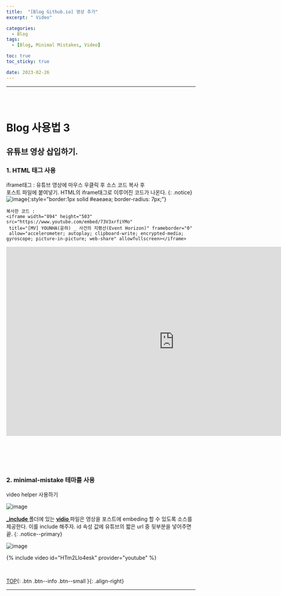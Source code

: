 ```yaml
---
title:  "[Blog Github.io] 영상 추가"
excerpt: " Video"

categories:
  - Blog 
tags:
  - [Blog, Minimal Mistakes, Video]

toc: true
toc_sticky: true

date: 2023-02-26
---
```

- - -
<br><br>

# Blog 사용법 3


## 유튜브 영상 삽입하기.

### 1.  HTML 태그 사용  
iframe태그 : 유튜브 영상에 마우스 우클릭 후 소스 코드 복사 후  
포스트 파일에 붙여넣기. HTML의 iframe태그로 이루어진 코드가 나온다.
{: .notice}
![image](https://user-images.githubusercontent.com/96651722/226311210-e292c8b7-653e-4419-a603-dbc6585de8fb.png){:style="border:1px solid #eaeaea; border-radius: 7px;"}  

 
```
복사한 코드 :  
<iframe width="894" height="503" src="https://www.youtube.com/embed/73V3xrfiYMo"
 title="[MV] YOUNHA(윤하) _ 사건의 지평선(Event Horizon)" frameborder="0" 
 allow="accelerometer; autoplay; clipboard-write; encrypted-media; gyroscope; picture-in-picture; web-share" allowfullscreen></iframe>  

```

<iframe width="894" height="503" src="https://www.youtube.com/embed/73V3xrfiYMo"
 title="[MV] YOUNHA(윤하) _ 사건의 지평선(Event Horizon)" frameborder="0" 
 allow="accelerometer; autoplay; clipboard-write; encrypted-media; gyroscope; picture-in-picture; web-share" allowfullscreen></iframe>  

<br><br><br><br>


### 2.  minimal-mistake 테마를 사용  
video helper 사용하기


![image](https://user-images.githubusercontent.com/96651722/221397616-f8dae90f-8eae-4e78-a122-e83c0c5a8571.png)  


**<u>_include </u>** 폴더에 있는 **<u>vidio </u>** 파일은 영상을 포스트에 embeding 할 수 있도록 소스를 제공한다. 
이를 include 해주자. id 속성 값에 유튜브의 짧은 url 중 뒷부분을 넣어주면 끝.
{: .notice--primary}


![image](https://user-images.githubusercontent.com/96651722/226312039-b7c7dd59-798e-46ef-afa3-cfb624c98724.png)


{% include video id="HTm2Llo4esk" provider="youtube" %}


<br>

[TOP](#){: .btn .btn--info .btn--small }{: .align-right}
<br>
- - -
